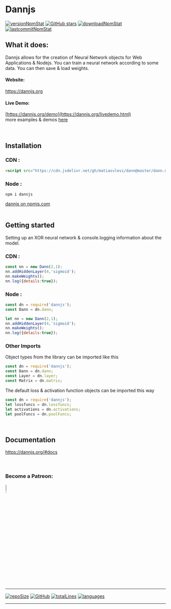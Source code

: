 

Dannjs
======
<a href="https://www.npmjs.com/package/dannjs" target="_blank"><img src="https://img.shields.io/npm/v/dannjs?style=flat&color=red" alt="versionNpmStat"/></a>
<a href="https://github.com/matiasvlevi/dann/stargazers"><img alt="GitHub stars" src="https://img.shields.io/github/stars/matiasvlevi/dann?label=Stars&color=red"></a>
<a href="https://www.npmjs.com/package/dannjs" target="_blank"><img src="https://img.shields.io/npm/dt/dannjs?style=flat&color=red" alt="downloadNpmStat"/></a> <a target="_blank" href="https://www.npmjs.com/package/dannjs" target="_blank"><img src="https://img.shields.io/github/last-commit/matiasvlevi/Dann?color=red&style=flat" alt="lastcommitNpmStat"/></a>


## What it does:
Dannjs allows for the creation of Neural Network objects for Web Applications & Nodejs. You can train a neural network according to some data. You can then save & load weights.
#### Website:
https://dannjs.org
#### Live Demo:
[https://dannjs.org/demo](https://dannjs.org/livedemo.html) <br/>
more examples & demos [here](https://dannjs.org/#exm)

<br/>

## Installation
### CDN :
```html
<script src="https://cdn.jsdelivr.net/gh/matiasvlevi/dann@master/dann.min.js"></script>
```
### Node :
```
npm i dannjs
```
[dannjs on npmjs.com](https://www.npmjs.com/package/dannjs)
<br/><br/>

## Getting started
Setting up an XOR neural network & console.logging information about the model.
<br/>

### CDN :
```js
const nn = new Dann(2,1);
nn.addHiddenLayer(4,'sigmoid');
nn.makeWeights();
nn.log({details:true});

 ```

### Node :
```js
const dn = require('dannjs');
const Dann = dn.dann;

let nn = new Dann(2,1);
nn.addHiddenLayer(4,'sigmoid');
nn.makeWeights();
nn.log({details:true});
 ```
### Other Imports 
 
 Object types from the library can be imported like this
```js
const dn = require('dannjs');
const Dann = dn.dann;
const Layer = dn.layer;
const Matrix = dn.matrix;
 ```
The default loss & activation function objects can be imported this way
```js
const dn = require('dannjs');
let lossfuncs = dn.lossfuncs;
let activations = dn.activations;
let poolFuncs = dn.poolFuncs;
 ```
<br/>

## Documentation
https://dannjs.org/#docs
<br/><br/><br/>


### Become a Patreon:
<span class="badge-patreon">
<a href="https://www.patreon.com/dannjs" title="Donate to this project using Patreon"><img src="https://external-content.duckduckgo.com/iu/?u=https%3A%2F%2Fres-3.cloudinary.com%2Fcrunchbase-production%2Fimage%2Fupload%2Fc_lpad%2Ch_256%2Cw_256%2Cf_auto%2Cq_auto%3Aeco%2Fv1498102829%2Foul9xkady63xqqn3iw7c.png&f=1&nofb=1" alt="Patreon donate button" height="8%" width="8%"/></a>
</span>

---
<a href="https://github.com/matiasvlevi/Dann" target="_blank"><img src="https://img.shields.io/github/repo-size/matiasvlevi/Dann?style=flat" alt="repoSize"/></a>
<a href="https://raw.githubusercontent.com/matiasvlevi/Dann/master/LICENSE" target="_blank"><img alt="GitHub" src="https://img.shields.io/github/license/matiasvlevi/dann?color=blue" alt="Liscence"></a>
<a href="https://raw.githubusercontent.com/matiasvlevi/Dann/master/dann.js" target="_blank"><img src="https://img.shields.io/tokei/lines/github/matiasvlevi/dann" alt="totalLines"/></a>
<a href="https://github.com/matiasvlevi/Dann" target="_blank"><img src="https://img.shields.io/github/languages/top/matiasvlevi/Dann?style=flat" alt="languages"/></a>

---

